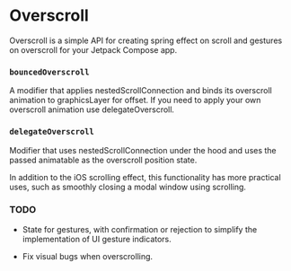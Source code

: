 # Overscroll

Overscroll is a simple API for creating spring effect on scroll and gestures on overscroll for your Jetpack Compose app.

### `bouncedOverscroll`

A modifier that applies nestedScrollConnection and binds its overscroll animation to graphicsLayer for offset.
If you need to apply your own overscroll animation use delegateOverscroll.

### `delegateOverscroll`

Modifier that uses nestedScrollConnection under the hood and uses the passed animatable as the overscroll position state.

In addition to the iOS scrolling effect, this functionality has more practical uses, such as smoothly closing a modal window using scrolling.

### TODO

* State for gestures, with confirmation or rejection to simplify the implementation of UI gesture indicators.

* Fix visual bugs when overscrolling.